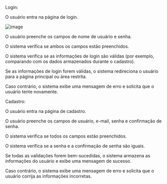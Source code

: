 
Login:


O usuário entra na página de login.

![image](https://github.com/PatrickGabrielSilva/Sistema_de_login/assets/110678439/4948bd3b-0bbe-4dc9-84d2-ed16626937c1)


O usuário preenche os campos de nome de usuário e senha.


O sistema verifica se ambos os campos estão preenchidos.


O sistema verifica se as informações de login são válidas (por exemplo, comparando com os dados armazenados durante o cadastro).


Se as informações de login forem válidas, o sistema redireciona o usuário para a página principal ou área restrita.


Caso contrário, o sistema exibe uma mensagem de erro e solicita que o usuário tente novamente.
















Cadastro:

O usuário entra na página de cadastro.


O usuário preenche os campos de usuário, e-mail, senha e confirmação de senha.


O sistema verifica se todos os campos estão preenchidos.


O sistema verifica se a senha e a confirmação de senha são iguais.


Se todas as validações forem bem-sucedidas, o sistema armazena as informações do usuário e exibe uma mensagem de sucesso.


Caso contrário, o sistema exibe uma mensagem de erro e solicita que o usuário corrija as informações incorretas.





